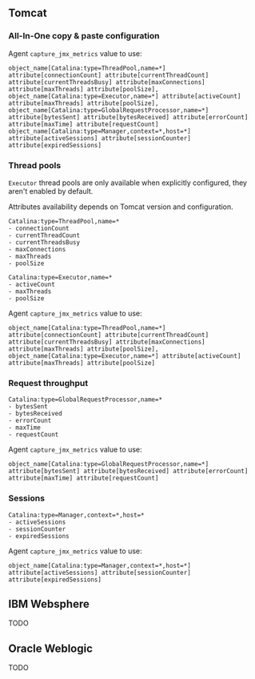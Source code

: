 
## Tomcat

### All-In-One copy & paste configuration

Agent `capture_jmx_metrics` value to use:
```
object_name[Catalina:type=ThreadPool,name=*] attribute[connectionCount] attribute[currentThreadCount] attribute[currentThreadsBusy] attribute[maxConnections] attribute[maxThreads] attribute[poolSize], object_name[Catalina:type=Executor,name=*] attribute[activeCount] attribute[maxThreads] attribute[poolSize], object_name[Catalina:type=GlobalRequestProcessor,name=*] attribute[bytesSent] attribute[bytesReceived] attribute[errorCount] attribute[maxTime] attribute[requestCount] object_name[Catalina:type=Manager,context=*,host=*] attribute[activeSessions] attribute[sessionCounter] attribute[expiredSessions]
```

### Thread pools

`Executor` thread pools are only available when explicitly configured, they aren't enabled by default.

Attributes availability depends on Tomcat version and configuration.

```
Catalina:type=ThreadPool,name=*
- connectionCount
- currentThreadCount
- currentThreadsBusy
- maxConnections
- maxThreads
- poolSize

Catalina:type=Executor,name=*
- activeCount
- maxThreads
- poolSize
```

Agent `capture_jmx_metrics` value to use:
```
object_name[Catalina:type=ThreadPool,name=*] attribute[connectionCount] attribute[currentThreadCount] attribute[currentThreadsBusy] attribute[maxConnections] attribute[maxThreads] attribute[poolSize], object_name[Catalina:type=Executor,name=*] attribute[activeCount] attribute[maxThreads] attribute[poolSize]
```

### Request throughput

```
Catalina:type=GlobalRequestProcessor,name=*
- bytesSent
- bytesReceived
- errorCount
- maxTime
- requestCount
```

Agent `capture_jmx_metrics` value to use:
```
object_name[Catalina:type=GlobalRequestProcessor,name=*] attribute[bytesSent] attribute[bytesReceived] attribute[errorCount] attribute[maxTime] attribute[requestCount]
```

### Sessions

```
Catalina:type=Manager,context=*,host=*
- activeSessions
- sessionCounter
- expiredSessions
```

Agent `capture_jmx_metrics` value to use:
```
object_name[Catalina:type=Manager,context=*,host=*] attribute[activeSessions] attribute[sessionCounter] attribute[expiredSessions]
```

## IBM Websphere

TODO

## Oracle Weblogic

TODO
